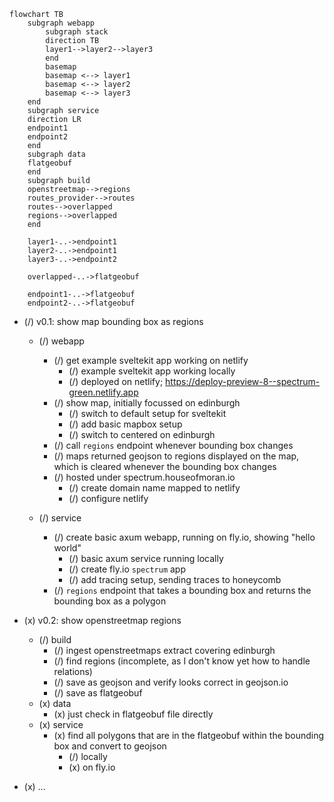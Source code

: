 ```mermaid
flowchart TB
    subgraph webapp
        subgraph stack
        direction TB
        layer1-->layer2-->layer3
        end
        basemap
        basemap <--> layer1
        basemap <--> layer2
        basemap <--> layer3
    end
    subgraph service
    direction LR
    endpoint1
    endpoint2
    end
    subgraph data
    flatgeobuf
    end
    subgraph build
    openstreetmap-->regions
    routes_provider-->routes
    routes-->overlapped
    regions-->overlapped
    end

    layer1-..->endpoint1
    layer2-..->endpoint1
    layer3-..->endpoint2

    overlapped-..->flatgeobuf

    endpoint1-..->flatgeobuf
    endpoint2-..->flatgeobuf
```

- (/) v0.1: show map bounding box as regions

  - (/) webapp

    - (/) get example sveltekit app working on netlify
      - (/) example sveltekit app working locally
      - (/) deployed on netlify; https://deploy-preview-8--spectrum-green.netlify.app
    - (/) show map, initially focussed on edinburgh
      - (/) switch to default setup for sveltekit
      - (/) add basic mapbox setup
      - (/) switch to centered on edinburgh
    - (/) call `regions` endpoint whenever bounding box changes
    - (/) maps returned geojson to regions displayed on the map, which is cleared whenever the bounding box changes
    - (/) hosted under spectrum.houseofmoran.io
      - (/) create domain name mapped to netlify
      - (/) configure netlify

  - (/) service
    - (/) create basic axum webapp, running on fly.io, showing "hello world"
      - (/) basic axum service running locally
      - (/) create fly.io `spectrum` app
      - (/) add tracing setup, sending traces to honeycomb
    - (/) `regions` endpoint that takes a bounding box and returns the bounding box as a polygon

- (x) v0.2: show openstreetmap regions
  - (/) build
    - (/) ingest openstreetmaps extract covering edinburgh
    - (/) find regions (incomplete, as I don't know yet how to handle relations)
    - (/) save as geojson and verify looks correct in geojson.io
    - (/) save as flatgeobuf
  - (x) data
    - (x) just check in flatgeobuf file directly
  - (x) service
    - (x) find all polygons that are in the flatgeobuf within the bounding box and convert to geojson
      - (/) locally
      - (x) on fly.io
- (x) ...
